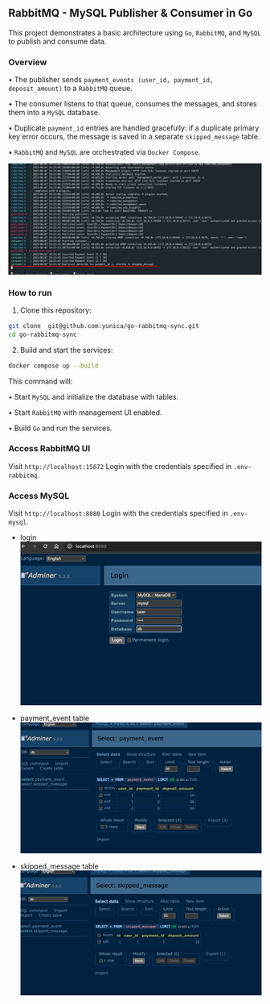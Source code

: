 ## RabbitMQ - MySQL Publisher & Consumer in Go

This project demonstrates a basic architecture using `Go`, `RabbitMQ`, and `MySQL` to publish and consume data.

### Overview

• The publisher sends `payment_events (user_id, payment_id, deposit_amount)` to a `RabbitMQ` queue.

• The consumer listens to that queue, consumes the messages, and stores them into a `MySQL` database.

• Duplicate `payment_id` entries are handled gracefully: if a duplicate primary key error occurs, the message is saved in a separate `skipped_message` table.

• `RabbitMQ` and `MySQL` are orchestrated via `Docker Compose`.

![image](./images/result.png)

### How to run

1. Clone this repository:

```sh
git clone  git@github.com:yunica/go-rabbitmq-sync.git
cd go-rabbitmq-sync
```

2. Build and start the services:

```sh
docker compose up --build
```

This command will:

• Start `MySQL` and initialize the database with tables.

• Start `RabbitMQ` with management UI enabled.

• Build `Go` and run the services.

### Access RabbitMQ UI

Visit `http://localhost:15672`
Login with the credentials specified in `.env-rabbitmq`.

### Access MySQL

Visit `http://localhost:8080`
Login with the credentials specified in `.env-mysql`.

- login
  ![image](./images/db.png)

- payment_event table
  ![image](./images/consult.png)

- skipped_message table
  ![image](./images/bug.png)
